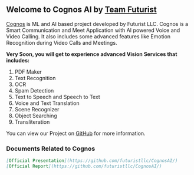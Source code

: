 ## Welcome to Cognos AI by [Team Futurist](https://futuristllc.github.io)

[Cognos](https://github.com/futuristllc/CognosAI) is ML and AI based project developed by Futurist LLC. Cognos is a Smart Communication and Meet Application with AI powered Voice and Video Calling. It also includes some advanced features like Emotion Recognition during Video Calls and Meetings. 


**Very Soon, you will get to experience advanced Vision Services that includes:**

1. PDF Maker 
2. Text Recognition 
3. OCR 
4. Spam Detection 
5. Text to Speech and Speech to Text 
6. Voice and Text Translation 
7. Scene Recognizer 
8. Object Searching 
9. Transliteration

You can view our Project on [GitHub](https://github.com/futuristllc/CognosAI/) for more information.
### Documents Related to Cognos

```markdown
[Official Presentation](https://github.com/futuristllc/CognosAI/)
[Official Report](https://github.com/futuristllc/CognosAI/)
```
